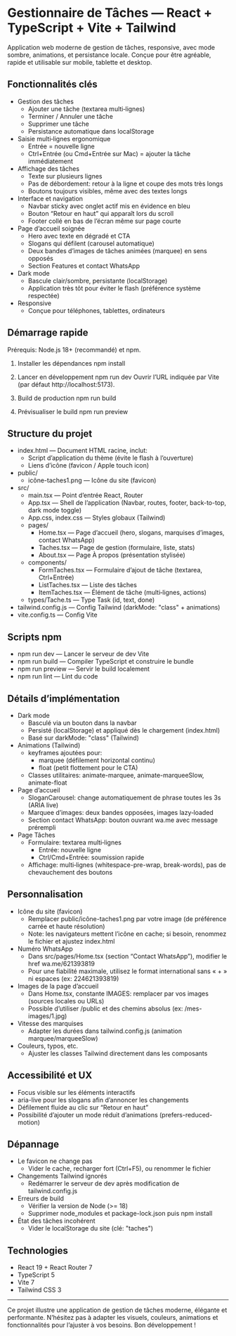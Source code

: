 # Gestionnaire de Tâches — React + TypeScript + Vite + Tailwind

Application web moderne de gestion de tâches, responsive, avec mode sombre, animations, et persistance locale. Conçue pour être agréable, rapide et utilisable sur mobile, tablette et desktop.

## Fonctionnalités clés

- Gestion des tâches
  - Ajouter une tâche (textarea multi‑lignes)
  - Terminer / Annuler une tâche
  - Supprimer une tâche
  - Persistance automatique dans localStorage
- Saisie multi‑lignes ergonomique
  - Entrée = nouvelle ligne
  - Ctrl+Entrée (ou Cmd+Entrée sur Mac) = ajouter la tâche immédiatement
- Affichage des tâches
  - Texte sur plusieurs lignes
  - Pas de débordement: retour à la ligne et coupe des mots très longs
  - Boutons toujours visibles, même avec des textes longs
- Interface et navigation
  - Navbar sticky avec onglet actif mis en évidence en bleu
  - Bouton “Retour en haut” qui apparaît lors du scroll
  - Footer collé en bas de l’écran même sur page courte
- Page d’accueil soignée
  - Hero avec texte en dégradé et CTA
  - Slogans qui défilent (carousel automatique)
  - Deux bandes d’images de tâches animées (marquee) en sens opposés
  - Section Features et contact WhatsApp
- Dark mode
  - Bascule clair/sombre, persistante (localStorage)
  - Application très tôt pour éviter le flash (préférence système respectée)
- Responsive
  - Conçue pour téléphones, tablettes, ordinateurs

## Démarrage rapide

Prérequis: Node.js 18+ (recommandé) et npm.

1. Installer les dépendances
   npm install

2. Lancer en développement
   npm run dev
   Ouvrir l’URL indiquée par Vite (par défaut http://localhost:5173).

3. Build de production
   npm run build

4. Prévisualiser le build
   npm run preview

## Structure du projet

- index.html — Document HTML racine, inclut:
  - Script d’application du thème (évite le flash à l’ouverture)
  - Liens d’icône (favicon / Apple touch icon)
- public/
  - icône-taches1.png — Icône du site (favicon)
- src/
  - main.tsx — Point d’entrée React, Router
  - App.tsx — Shell de l’application (Navbar, routes, footer, back-to-top, dark mode toggle)
  - App.css, index.css — Styles globaux (Tailwind)
  - pages/
    - Home.tsx — Page d’accueil (hero, slogans, marquises d’images, contact WhatsApp)
    - Taches.tsx — Page de gestion (formulaire, liste, stats)
    - About.tsx — Page À propos (présentation stylisée)
  - components/
    - FormTaches.tsx — Formulaire d’ajout de tâche (textarea, Ctrl+Entrée)
    - ListTaches.tsx — Liste des tâches
    - ItemTaches.tsx — Élément de tâche (multi‑lignes, actions)
  - types/Tache.ts — Type Task (id, text, done)
- tailwind.config.js — Config Tailwind (darkMode: "class" + animations)
- vite.config.ts — Config Vite

## Scripts npm

- npm run dev — Lancer le serveur de dev Vite
- npm run build — Compiler TypeScript et construire le bundle
- npm run preview — Servir le build localement
- npm run lint — Lint du code

## Détails d’implémentation

- Dark mode
  - Basculé via un bouton dans la navbar
  - Persisté (localStorage) et appliqué dès le chargement (index.html)
  - Basé sur darkMode: "class" (Tailwind)
- Animations (Tailwind)
  - keyframes ajoutées pour:
    - marquee (défilement horizontal continu)
    - float (petit flottement pour le CTA)
  - Classes utilitaires: animate-marquee, animate-marqueeSlow, animate-float
- Page d’accueil
  - SloganCarousel: change automatiquement de phrase toutes les 3s (ARIA live)
  - Marquee d’images: deux bandes opposées, images lazy‑loaded
  - Section contact WhatsApp: bouton ouvrant wa.me avec message prérempli
- Page Tâches
  - Formulaire: textarea multi‑lignes
    - Entrée: nouvelle ligne
    - Ctrl/Cmd+Entrée: soumission rapide
  - Affichage: multi‑lignes (whitespace-pre-wrap, break-words), pas de chevauchement des boutons

## Personnalisation

- Icône du site (favicon)
  - Remplacer public/icône-taches1.png par votre image (de préférence carrée et haute résolution)
  - Note: les navigateurs mettent l’icône en cache; si besoin, renommez le fichier et ajustez index.html
- Numéro WhatsApp
  - Dans src/pages/Home.tsx (section “Contact WhatsApp”), modifier le href wa.me/621393819
  - Pour une fiabilité maximale, utilisez le format international sans « + » ni espaces (ex: 224621393819)
- Images de la page d’accueil
  - Dans Home.tsx, constante IMAGES: remplacer par vos images (sources locales ou URLs)
  - Possible d’utiliser /public et des chemins absolus (ex: /mes-images/1.jpg)
- Vitesse des marquises
  - Adapter les durées dans tailwind.config.js (animation marquee/marqueeSlow)
- Couleurs, typos, etc.
  - Ajuster les classes Tailwind directement dans les composants

## Accessibilité et UX

- Focus visible sur les éléments interactifs
- aria-live pour les slogans afin d’annoncer les changements
- Défilement fluide au clic sur “Retour en haut”
- Possibilité d’ajouter un mode réduit d’animations (prefers-reduced-motion)

## Dépannage

- Le favicon ne change pas
  - Vider le cache, recharger fort (Ctrl+F5), ou renommer le fichier
- Changements Tailwind ignorés
  - Redémarrer le serveur de dev après modification de tailwind.config.js
- Erreurs de build
  - Vérifier la version de Node (>= 18)
  - Supprimer node_modules et package-lock.json puis npm install
- État des tâches incohérent
  - Vider le localStorage du site (clé: "taches")

## Technologies

- React 19 + React Router 7
- TypeScript 5
- Vite 7
- Tailwind CSS 3

---

Ce projet illustre une application de gestion de tâches moderne, élégante et performante. N’hésitez pas à adapter les visuels, couleurs, animations et fonctionnalités pour l’ajuster à vos besoins. Bon développement !
